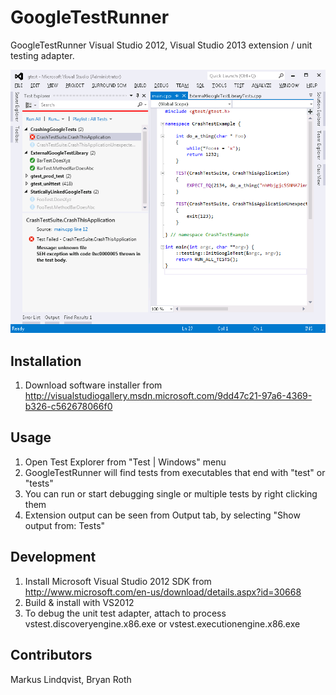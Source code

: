 GoogleTestRunner
================

GoogleTestRunner Visual Studio 2012, Visual Studio 2013 extension / unit testing adapter.

![GoogleTestRunner UI](/data/vs_googletestrunner_screenshot.png)


Installation
-------------
1. Download software installer from http://visualstudiogallery.msdn.microsoft.com/9dd47c21-97a6-4369-b326-c562678066f0

Usage
-------------
1. Open Test Explorer from "Test | Windows" menu
2. GoogleTestRunner will find tests from executables that end with "test" or "tests"
3. You can run or start debugging single or multiple tests by right clicking them
4. Extension output can be seen from Output tab, by selecting "Show output from: Tests"

Development
-------------
1. Install Microsoft Visual Studio 2012 SDK from http://www.microsoft.com/en-us/download/details.aspx?id=30668
2. Build & install with VS2012
3. To debug the unit test adapter, attach to process vstest.discoveryengine.x86.exe or vstest.executionengine.x86.exe

Contributors
-------------
Markus Lindqvist, Bryan Roth
